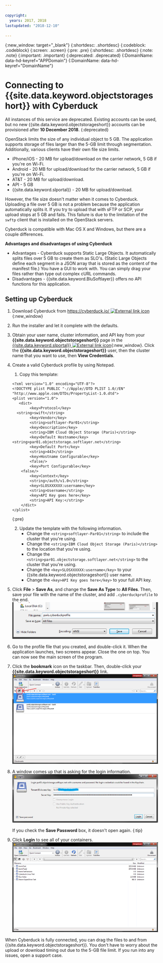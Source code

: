 ```yaml
---

copyright:
  years: 2017, 2018
lastupdated: "2018-12-10"

---
```

{:new_window: target="_blank"}
{:shortdesc: .shortdesc}
{:codeblock: .codeblock}
{:screen: .screen}
{:pre: .pre}
{:shortdesc: .shortdesc}
{:note: .note}
{:important: .important}
{:deprecated: .deprecated}
{:DomainName: data-hd-keyref="APPDomain"}
{:DomainName: data-hd-keyref="DomainName"}


# Connecting to {{site.data.keyword.objectstorageshort}} with Cyberduck

All instances of this service are deprecated. Existing accounts can be used, but no new {{site.data.keyword.objectstorageshort}} accounts can be provisioned after **10 December 2018**. 
{:deprecated}

OpenStack limits the size of any individual object to 5 GB. The application supports storage of files larger than the 5-GB limit through segmentation. Additionally, various clients have their own file size limits.

- iPhone/iOS - 20 MB for upload/download on the carrier network, 5 GB if you're on Wi-Fi.
- Android - 20 MB for upload/download for the carrier network, 5 GB if you're on Wi-Fi.
- AT&T - 20 MB for upload/download.
- API - 5 GB
- {{site.data.keyword.slportal}} - 20 MB for upload/download.

However, the file size doesn't matter when it comes to Cyberduck. Uploading a file over 5 GB is not a problem because the application automatically splits it. If you try to upload that with sFTP or SCP, your upload stops at 5 GB and fails. This failure is due to the limitation of the `swftp` client that is installed on the OpenStack servers.  

Cyberduck is compatible with Mac OS X and Windows, but there are a couple differences.

**Advantages and disadvantages of using Cyberduck**

 - Advantages - Cyberduck supports Static Large Objects. It automatically splits files over 5 GB to create them as SLO's. (Static Large Objects define each segment in a JSON array that is stored as the content of the manifest file.) You have a GUI to work with. You can simply drag your files rather than type out complex cURL commands.
 - Disadvantages - {{site.data.keyword.BluSoftlayer}} offers no API functions for this application.

## Setting up Cyberduck

1. Download Cyberduck from [https://cyberduck.io/ ![External link icon](../../icons/launch-glyph.svg "External link icon")](https://cyberduck.io/){:new_window}
2. Run the installer and let it complete with the defaults.
3. Obtain your user name, cluster information, and API key from your **{{site.data.keyword.objectstorageshort}}** page in the [{{site.data.keyword.slportal}} ![External link icon](../../icons/launch-glyph.svg "External link icon")](https://control.softlayer.com/){:new_window}. Click the **{{site.data.keyword.objectstorageshort}}** user, then the cluster name that you want to use, then **View Credentials**.
4. Create a valid Cyberduck profile by using Notepad.
     1. Copy this template:
     ```
     <?xml version="1.0" encoding="UTF-8"?>
     <!DOCTYPE plist PUBLIC "-//Apple//DTD PLIST 1.0//EN"
     "http://www.apple.com/DTDs/PropertyList-1.0.dtd">
     <plist version="1.0">
        <dict>
             <key>Protocol</key>
       <string>swift</string>
             <key>Vendor</key>
             <string>softlayer-Par01</string>
             <key>Description</key>
             <string>IBM Cloud Object Storage (Paris)</string>
             <key>Default Hostname</key>
     <string>par01.objectstorage.softlayer.net</string>
             <key>Default Port</key>
             <string>443</string>
             <key>Hostname Configurable</key>
             <false/>
             <key>Port Configurable</key>
         <false/>
             <key>Context</key>
             <string>/auth/v1.0</string>
             <key>SLOSXXXXXX:username</key>
             <string>Username</string>
             <key>API Key goes here</key>
             <string>API Key:</string>
         </dict>
     </plist>
     ```
     {:pre}

     2. Update the template with the following information.
        - Change the `<string>softlayer-Par01</string>` to include the cluster that you're using.
        - Change the `<string>IBM Cloud Object Storage (Paris)</string>` to the location that you're using.
        - Change the `<string>par01.objectstorage.softlayer.net</string>` to the cluster that you're using.
        - Change the `<key>SLOSXXXXXX:username</key>` to your {{site.data.keyword.objectstorageshort}} user name.
        - Change the `<key>API Key goes here</key>` to your full API key.

5. Click **File** > **Save As**, and change the **Save As Type** to **All Files**. Then, save your file with the name of the cluster, and add `.cyberduckprofile` to the end. <br/> ![Cyberduck Profile](/images/cyberduck_fig1.png)

6. Go to the profile file that you created, and double-click it. When the application launches, two screens appear. Close the one on top. You can now see the main screen of the program.

7. Click the **bookmark** icon on the taskbar. Then, double-click your **{{site.data.keyword.objectstorageshort}}** link.<br/>
   ![Bookmark icon on the login screen](/images/cyberduck_fig2.png)

8. A window comes up that is asking for the login information. <br/>
   ![Login screen](/images/cyberduck_fig3.png)

   If you check the **Save Password** box, it doesn't open again.
   {:tip}

9. Click **Login** to see all of your containers. <br/> ![Container list](/images/cyberduck_fig4.png)

When Cyberduck is fully connected, you can drag the files to and from {{site.data.keyword.objectstorageshort}}. You don't have to worry about the upload or download timing out due to the 5-GB file limit. If you run into any issues, open a support case.
